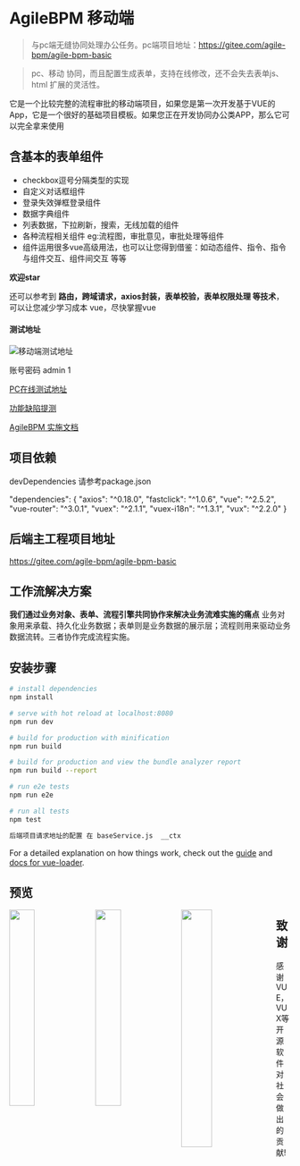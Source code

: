 # AgileBPM 移动端

> 与pc端无缝协同处理办公任务。pc端项目地址：https://gitee.com/agile-bpm/agile-bpm-basic

> pc、移动 协同，而且配置生成表单，支持在线修改，还不会失去表单js、html 扩展的灵活性。

它是一个比较完整的流程审批的移动端项目，如果您是第一次开发基于VUE的App，它是一个很好的基础项目模板。如果您正在开发协同办公类APP，那么它可以完全拿来使用

## 含基本的表单组件
- checkbox逗号分隔类型的实现
- 自定义对话框组件
- 登录失效弹框登录组件
- 数据字典组件
- 列表数据，下拉刷新，搜索，无线加载的组件
- 各种流程相关组件 eg:流程图，审批意见，审批处理等组件
- 组件运用很多vue高级用法，也可以让您得到借鉴：如动态组件、指令、指令与组件交互、组件间交互 等等

**欢迎star**

还可以参考到 **路由，跨域请求，axios封装，表单校验，表单权限处理 等技术**，可以让您减少学习成本 vue，尽快掌握vue 

#### 测试地址
![移动端测试地址](https://images.gitee.com/uploads/images/2019/0220/162736_87772df9_1861740.png "屏幕截图.png")

账号密码 admin 1

[PC在线测试地址](http://test.agilebpm.cn/login.html)

[功能缺陷提测](http://zentao.agilebpm.cn账号test密码test123456)

[AgileBPM 实施文档]( http://doc.agilebpm.cn/ ) 

## 项目依赖
devDependencies 请参考package.json

"dependencies": {
    "axios": "^0.18.0",
    "fastclick": "^1.0.6",
    "vue": "^2.5.2",
    "vue-router": "^3.0.1",
    "vuex": "^2.1.1",
    "vuex-i18n": "^1.3.1",
    "vux": "^2.2.0"
  }

## 后端主工程项目地址
https://gitee.com/agile-bpm/agile-bpm-basic


## 工作流解决方案

**我们通过业务对象、表单、流程引擎共同协作来解决业务流难实施的痛点**
业务对象用来承载、持久化业务数据；表单则是业务数据的展示层；流程则用来驱动业务数据流转。三者协作完成流程实施。

## 安装步骤

``` bash
# install dependencies
npm install

# serve with hot reload at localhost:8080
npm run dev

# build for production with minification
npm run build

# build for production and view the bundle analyzer report
npm run build --report

# run e2e tests
npm run e2e

# run all tests
npm test

后端项目请求地址的配置 在 baseService.js  __ctx

```

For a detailed explanation on how things work, check out the [guide](http://vuejs-templates.github.io/webpack/) and [docs for vue-loader](http://vuejs.github.io/vue-loader).

## 

## 预览
  
<img src="https://images.gitee.com/uploads/images/2018/0719/123901_63529832_1861740.png" width="30%" hegiht="300" align=left /> 
<img src="https://images.gitee.com/uploads/images/2018/0719/123910_7bb9c708_1861740.png" width="30%" hegiht="300" align=left /> 
<img src="https://images.gitee.com/uploads/images/2018/0719/123917_3f24aedd_1861740.png" width="33%" hegiht="300" align=left /> 


## 致谢
感谢VUE，VUX等开源软件对社会做出的贡献!


